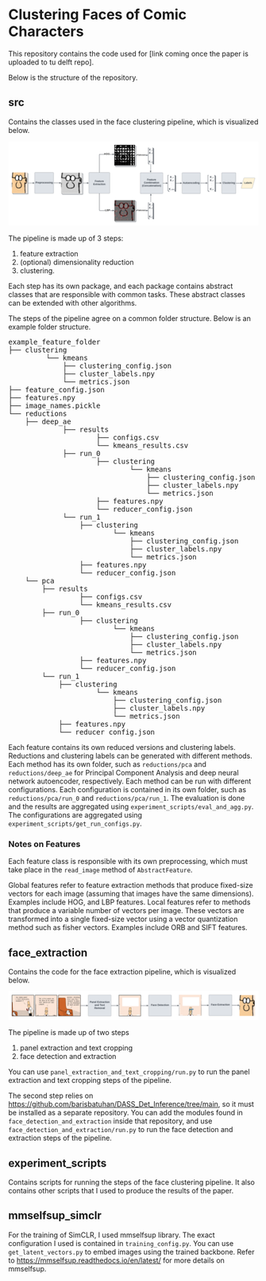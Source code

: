 # Clustering Faces of Comic Characters

This repository contains the code used for [link coming once the paper is uploaded to tu delft repo].

Below is the structure of the repository.

## src

Contains the classes used in the face clustering pipeline, which is visualized below.

![face_clustering_pipeline](figures/face_clustering_pipeline.png)

The pipeline is made up of 3 steps:

1. feature extraction
2. (optional) dimensionality reduction
3. clustering.

Each step has its own package, and each package contains abstract classes that are
responsible with common tasks. These abstract classes can be extended with other
algorithms.

The steps of the pipeline agree on a common folder structure. Below is an example
folder structure.

<pre>
example_feature_folder
├── clustering
         └── kmeans
             ├── clustering_config.json
             ├── cluster_labels.npy
             └── metrics.json
├── feature_config.json
├── features.npy
├── image_names.pickle
└── reductions
    ├── deep_ae
             ├── results
                     ├── configs.csv
                     └── kmeans_results.csv
             ├── run_0
                     ├── clustering
                             └── kmeans
                                 ├── clustering_config.json
                                 ├── cluster_labels.npy
                                 └── metrics.json
                     ├── features.npy
                     └── reducer_config.json
             └── run_1
                 ├── clustering
                         └── kmeans
                             ├── clustering_config.json
                             ├── cluster_labels.npy
                             └── metrics.json
                 ├── features.npy
                 └── reducer_config.json
    └── pca
        ├── results
                 ├── configs.csv
                 └── kmeans_results.csv
        ├── run_0
                 ├── clustering
                         └── kmeans
                             ├── clustering_config.json
                             ├── cluster_labels.npy
                             └── metrics.json
                 ├── features.npy
                 └── reducer_config.json
        └── run_1
            ├── clustering
                     └── kmeans
                         ├── clustering_config.json
                         ├── cluster_labels.npy
                         └── metrics.json
            ├── features.npy
            └── reducer_config.json
</pre>

Each feature contains its own reduced versions and clustering labels. Reductions and
clustering labels can be generated with different methods. Each method has its own
folder, such as `reductions/pca` and `reductions/deep_ae` for Principal Component
Analysis and deep neural network autoencoder, respectively. Each method can be run with
different configurations. Each configuration is contained in its own folder, such as
`reductions/pca/run_0` and `reductions/pca/run_1`. The evaluation is done and the
results are aggregated using `experiment_scripts/eval_and_agg.py`. The configurations
are aggregated using `experiment_scripts/get_run_configs.py`.

### Notes on Features

Each feature class is responsible with its own preprocessing, which must take place in
the `read_image` method of `AbstractFeature`.

Global features refer to feature extraction methods that produce fixed-size vectors for
each image (assuming that images have the same dimensions). Examples include HOG, and
LBP features. Local features refer to methods that produce a variable number of vectors
per image. These vectors are transformed into a single fixed-size vector using a vector
quantization method such as fisher vectors. Examples include ORB and SIFT features.

## face_extraction

Contains the code for the face extraction pipeline, which is visualized below.

![face_extraction_pipeline](figures/face_extraction_pipeline.png)

The pipeline is made up of two steps

1. panel extraction and text cropping
2. face detection and extraction

You can use `panel_extraction_and_text_cropping/run.py` to run the panel extraction and
text cropping steps of the pipeline.

The second step relies on https://github.com/barisbatuhan/DASS_Det_Inference/tree/main,
so it must be installed as a separate repository. You can add the modules found in
`face_detection_and_extraction` inside that repository, and use
`face_detection_and_extraction/run.py` to run the face detection and extraction steps of
the pipeline.

## experiment_scripts

Contains scripts for running the steps of the face clustering pipeline. It also contains
other scripts that I used to produce the results of the paper.

## mmselfsup_simclr

For the training of SimCLR, I used mmselfsup library. The exact configuration I used is
contained in `training_config.py`. You can use `get_latent_vectors.py` to embed images
using the trained backbone. Refer to https://mmselfsup.readthedocs.io/en/latest/ for
more details on mmselfsup.